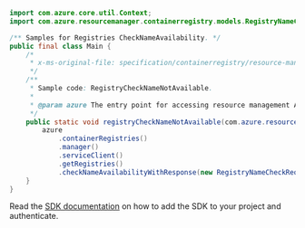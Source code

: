 ```java
import com.azure.core.util.Context;
import com.azure.resourcemanager.containerregistry.models.RegistryNameCheckRequest;

/** Samples for Registries CheckNameAvailability. */
public final class Main {
    /*
     * x-ms-original-file: specification/containerregistry/resource-manager/Microsoft.ContainerRegistry/stable/2021-09-01/examples/RegistryCheckNameNotAvailable.json
     */
    /**
     * Sample code: RegistryCheckNameNotAvailable.
     *
     * @param azure The entry point for accessing resource management APIs in Azure.
     */
    public static void registryCheckNameNotAvailable(com.azure.resourcemanager.AzureResourceManager azure) {
        azure
            .containerRegistries()
            .manager()
            .serviceClient()
            .getRegistries()
            .checkNameAvailabilityWithResponse(new RegistryNameCheckRequest().withName("myRegistry"), Context.NONE);
    }
}
```

Read the [SDK documentation](https://github.com/Azure/azure-sdk-for-java/blob/azure-resourcemanager_2.15.0/sdk/resourcemanager/azure-resourcemanager/README.md) on how to add the SDK to your project and authenticate.
